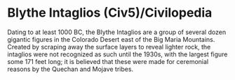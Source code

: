# Blythe Intaglios (Civ5)/Civilopedia

Dating to at least 1000 BC, the Blythe Intaglios are a group of several dozen gigantic figures in the Colorado Desert east of the Big Maria Mountains. Created by scraping away the surface layers to reveal lighter rock, the intaglios were not recognized as such until the 1930s, with the largest figure some 171 feet long; it is believed that these were made for ceremonial reasons by the Quechan and Mojave tribes.